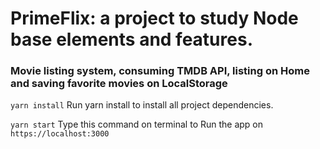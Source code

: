 # PrimeFlix: a project to study Node base elements and features.

### Movie listing system, consuming TMDB API, listing on Home and saving favorite movies on LocalStorage


`yarn install`
Run yarn install to install all project dependencies.

`yarn start`
Type this command on terminal to Run the app on `https://localhost:3000`
